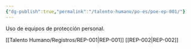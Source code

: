 ```yaml
---
{"dg-publish":true,"permalink":"/talento-humano/po-es/poe-ep-001/"}
---
```



Uso de equipos de protección personal.

[[Talento Humano/Registros/REP-001\|REP-001]]
[[REP-002\|REP-002]]